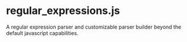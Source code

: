regular_expressions.js
======================

A regular expression parser and customizable parser builder beyond the default javascript capabilities.
